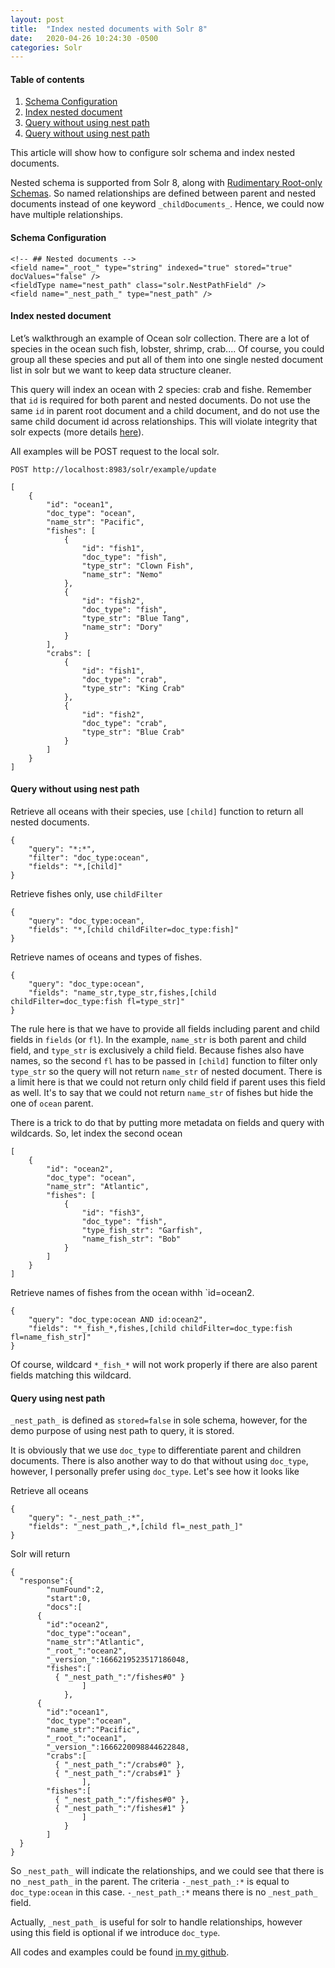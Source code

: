 ```yaml
---
layout: post
title:  "Index nested documents with Solr 8"
date:   2020-04-26 10:24:30 -0500
categories: Solr
---
```


#### Table of contents
1. [Schema Configuration](#schema-configuration)
2. [Index nested document](#index-nested-document)
3. [Query without using nest path](#query-without-using-nest-path)
4. [Query without using nest path](#query-using-nest-path)


This article will show how to configure solr schema and index nested documents.

Nested schema is supported from Solr 8, along with [Rudimentary Root-only Schemas](https://lucene.apache.org/solr/guide/8_0/indexing-nested-documents.html#rudimentary-root-only-schemas). So named relationships are defined between parent and nested documents instead of one keyword `_childDocuments_`. Hence, we could now have multiple relationships.

#### Schema Configuration
```
<!-- ## Nested documents -->
<field name="_root_" type="string" indexed="true" stored="true" docValues="false" />
<fieldType name="nest_path" class="solr.NestPathField" />
<field name="_nest_path_" type="nest_path" />
```

#### Index nested document
Let’s walkthrough an example of Ocean solr collection. There are a lot of species in the ocean such fish, lobster, shrimp, crab.... Of course, you could group all these species and put all of them into one single nested document list in solr but we want to keep data structure cleaner.

This query will index an ocean with 2 species: crab and fishe. Remember that `id` is required for both parent and nested documents. Do not use the same `id` in parent root document and a child document, and do not use the same child document id across relationships. This will violate integrity that solr expects (more details [here](https://lucene.apache.org/solr/guide/8_0/indexing-nested-documents.html#important-maintaining-integrity-with-updates-and-deletes)).

All examples will be POST request to the local solr.
```
POST http://localhost:8983/solr/example/update
```

```
[
	{
		"id": "ocean1",
		"doc_type": "ocean",
		"name_str": "Pacific",
		"fishes": [
			{
				"id": "fish1",
				"doc_type": "fish",
				"type_str": "Clown Fish",
				"name_str": "Nemo"
			},
			{
				"id": "fish2",
				"doc_type": "fish",
				"type_str": "Blue Tang",
				"name_str": "Dory"
			}
		],
		"crabs": [
			{
				"id": "fish1",
				"doc_type": "crab",
				"type_str": "King Crab"
			},
			{
				"id": "fish2",
				"doc_type": "crab",
				"type_str": "Blue Crab"
			}
		]
	}
]
```

#### Query without using nest path
Retrieve all oceans with their species, use `[child]` function to return all nested documents.
```
{
	"query": "*:*",
	"filter": "doc_type:ocean",
	"fields": "*,[child]"
}
```
Retrieve fishes only, use `childFilter`
```
{
	"query": "doc_type:ocean",
	"fields": "*,[child childFilter=doc_type:fish]"
}
```

Retrieve names of oceans and types of fishes.
```
{
	"query": "doc_type:ocean",
	"fields": "name_str,type_str,fishes,[child childFilter=doc_type:fish fl=type_str]"
}

```
The rule here is that we have to provide all fields including parent and child fields in `fields` (or `fl`). In the example, `name_str` is both parent and child field, and `type_str` is exclusively a child field.
Because fishes also have names, so the second `fl` has to be passed in `[child]` function to filter only `type_str` so the query will not return `name_str` of nested document. There is a limit here is that we could not return only child field if parent uses this field as well. It's to say that we could not return `name_str` of fishes but hide the one of `ocean` parent.

There is a trick to do that by putting more metadata on fields and query with wildcards.
So, let index the second ocean
```
[
	{
		"id": "ocean2",
		"doc_type": "ocean",
		"name_str": "Atlantic",
		"fishes": [
			{
				"id": "fish3",
				"doc_type": "fish",
				"type_fish_str": "Garfish",
				"name_fish_str": "Bob"
			}
		]
	}
]
```
Retrieve names of fishes from the ocean withh `id=ocean2.
```
{
	"query": "doc_type:ocean AND id:ocean2",
	"fields": "*_fish_*,fishes,[child childFilter=doc_type:fish fl=name_fish_str]"
}
```
Of course, wildcard `*_fish_*` will not work properly if there are also parent fields matching this wildcard.

#### Query using nest path
`_nest_path_` is defined as `stored=false` in sole schema, however, for the demo purpose of using nest path to query, it is stored.

It is obviously that we use `doc_type` to differentiate parent and children documents. There is also another way to do that without using `doc_type`, however, I personally prefer using `doc_type`.
Let's see how it looks like

Retrieve all oceans
```
{
    "query": "-_nest_path_:*",
    "fields": "_nest_path_,*,[child fl=_nest_path_]"
}
```
Solr will return
```
{
  "response":{
		"numFound":2,
		"start":0,
		"docs":[
      {
        "id":"ocean2",
        "doc_type":"ocean",
        "name_str":"Atlantic",
        "_root_":"ocean2",
        "_version_":1666219523517186048,
        "fishes":[
          { "_nest_path_":"/fishes#0" }
				]
			},
      {
        "id":"ocean1",
        "doc_type":"ocean",
        "name_str":"Pacific",
        "_root_":"ocean1",
        "_version_":1666220098844622848,
        "crabs":[
          { "_nest_path_":"/crabs#0" },
          { "_nest_path_":"/crabs#1" }
				],
        "fishes":[
          { "_nest_path_":"/fishes#0" },
          { "_nest_path_":"/fishes#1" }
				]
			}
		]
  }
}
```
So `_nest_path_` will indicate the relationships, and we could see that there is no `_nest_path_` in the parent. The criteria `-_nest_path_:*` is equal to `doc_type:ocean` in this case. `-_nest_path_:*` means there is no `_nest_path_` field.

Actually, `_nest_path_` is useful for solr to handle relationships, however using this field is optional if we introduce `doc_type`.

All codes and examples could be found [in my github](https://github.com/lenguyenhaohiep/solr8-nested-documents).
